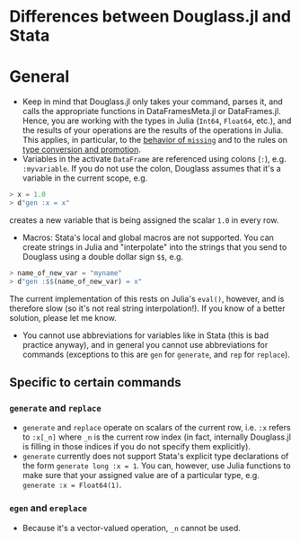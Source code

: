 # Differences between Douglass.jl and Stata

# General

- Keep in mind that Douglass.jl only takes your command, parses it, and calls the appropriate functions in DataFramesMeta.jl or DataFrames.jl. Hence, you are working with the types in Julia (`Int64`, `Float64`, etc.), and the results of your operations are the results of the operations in Julia. This applies, in particular, to the [behavior of `missing`](https://docs.julialang.org/en/v1/manual/missing/) and to the rules on [type conversion and promotion](https://docs.julialang.org/en/v1/manual/conversion-and-promotion/).
- Variables in the activate `DataFrame` are referenced using colons (`:`), e.g. `:myvariable`. If you do not use the colon, Douglass assumes that it's a variable in the current scope, e.g.
```julia
> x = 1.0
> d"gen :x = x"
```
creates a new variable that is being assigned the scalar `1.0` in every row.
- Macros: Stata's local and global macros are not supported. You can create strings in Julia and "interpolate" into the strings that you send to Douglass using a double dollar sign `$$`, e.g.
```julia
> name_of_new_var = "myname"
> d"gen :$$(name_of_new_var) = x"
```
The current implementation of this rests on Julia's `eval()`, however, and is therefore slow (so it's not real string interpolation!). If you know of a better solution, please let me know.
- You cannot use abbreviations for variables like in Stata (this is bad practice anyway), and in general you cannot use abbreviations for commands (exceptions to this are `gen` for `generate`, and `rep` for `replace`).


## Specific to certain commands

### `generate` and `replace`

- `generate` and `replace` operate on scalars of the current row, i.e. `:x` refers to `:x[_n]` where `_n` is the current row index (in fact, internally Douglass.jl is filling in those indices if you do not specify them explicitly).
- `generate` currently does not support Stata's explicit type declarations of the form `generate long :x = 1`. You can, however, use Julia functions to make sure that your assigned value are of a particular type, e.g. `generate :x = Float64(1)`.

### `egen` and `ereplace`

- Because it's a vector-valued operation, `_n` cannot be used.